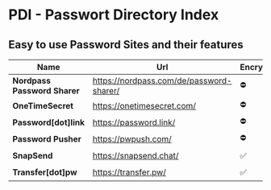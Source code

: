# PDI - Passwort Directory Index
## Easy to use Password Sites and their features

| Name | Url | Encryption | Burn | API | Password | Upload |
|-----|---|---|---|---|---|---|
| **Nordpass Password Sharer** | https://nordpass.com/de/password-sharer/ | ⛔ | ✅ | ⛔ | ⛔ | ⛔ | ⛔ |
| **OneTimeSecret** | https://onetimesecret.com/ | ⛔ | ✅ | ⛔ | ⛔ | ✅ | ⛔ |
| **Password[dot]link** | https://password.link/ | ⛔ | ✅ | ✅ | ⛔ | ⛔ | ⛔ |
| **Password Pusher** | https://pwpush.com/ | ⛔ | ✅ | ✅ | ⛔ | ⛔ | ✅ |
| **SnapSend** | https://snapsend.chat/ | ✅ | ✅ | ⛔ | ⛔ | ⛔ | ⛔ |
| **Transfer[dot]pw** | https://transfer.pw/ | ✅ | ✅ | ⛔ | ⛔ | ⛔ | ⛔ |